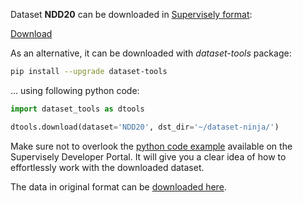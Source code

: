 Dataset **NDD20** can be downloaded in [Supervisely format](https://developer.supervisely.com/api-references/supervisely-annotation-json-format):

 [Download](https://assets.supervisely.com/supervisely-supervisely-assets-public/teams_storage/y/t/Yx/9ytaPSbFuIpQNBKnL8AKhYVt1CxQjmzf8eptnn75pF4q2Br2NB1pt3hfDOIciU14wHfdJkCL53ID5sW9LAuTRr52qwFQiGAGrNJBVnQLWiBINx5xhSHV7gXeVzj5.tar)

As an alternative, it can be downloaded with *dataset-tools* package:
``` bash
pip install --upgrade dataset-tools
```

... using following python code:
``` python
import dataset_tools as dtools

dtools.download(dataset='NDD20', dst_dir='~/dataset-ninja/')
```
Make sure not to overlook the [python code example](https://developer.supervisely.com/getting-started/python-sdk-tutorials/iterate-over-a-local-project) available on the Supervisely Developer Portal. It will give you a clear idea of how to effortlessly work with the downloaded dataset.

The data in original format can be [downloaded here](https://data.ncl.ac.uk/articles/dataset/NDD20_zip/12357383?backTo=/collections/The_Northumberland_Dolphin_Dataset_2020/4982342).